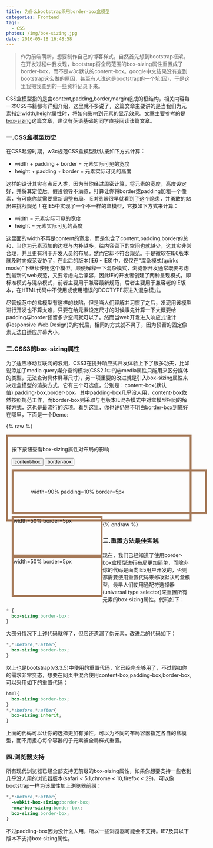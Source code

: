 ```yaml
---
title: 为什么bootstrap采用border-box盒模型
categories: Frontend
tags:
  - CSS
photos: /img/box-sizing.jpg
date: 2016-05-18 16:48:58
---
```



> 作为前端萌新，想要制作自己的博客样式，自然首先想到bootstrap框架。在开发过程中我发现，bootstrap将全局范围的box-sizing属性重置成了border-box，而不是w3c默认的content-box。google中文结果没有查到bootstrap这么做的原因，甚至有人说这是bootstrap的一个坑(囧)，于是这里我把我查到的一些资料记录下来。

CSS盒模型指的是由content,padding,border,margin组成的框结构，相关内容每一本CSS书籍都有详细介绍，这里就不多说了，这篇文章主要讲的是当我们为元素指定width,height属性时，将如何影响到元素的显示效果。文章主要参考的是[box-sizing](https://css-tricks.com/box-sizing/)这篇文章，建议有英语基础的同学直接阅读该篇文章。

### 一.CSS盒模型历史
在CSS起源时期，w3c规范CSS盒模型默认按如下方式计算：
- width + padding + border = 元素实际可见的宽度
- height + padding + border = 元素实际可见的高度

这样的设计其实有点反人类，因为当你经过周密计算，将元素的宽度，高度设定好，并将其定位后。假设领导不满意，打算让你将border或padding加粗一个像素，有可能你就需要重新调整布局。IE浏览器很早就看到了这个隐患，并勇敢的站出来挑战规范！在IE5中实现了一个不一样的盒模型，它按如下方式来计算：
- width = 元素实际可见的宽度
- height = 元素实际可见的高度

这里面的width不再是content的宽度，而是包含了content,padding,border的总和，当你为元素添加的边框与内补越多，给内容留下的空间也就越少，这其实非常合理，并且更有利于开发人员的布局。然而它却不符合规范。于是微软在IE6版本就及时向规范妥协了，在此后的版本(IE6 - IE8)中，仅仅在“混杂模式(quirks mode)”下继续使用这个模型。顺便解释一下混杂模式，浏览器开发通常既要考虑到最新的web规范，又要考虑向后兼容，因此IE的开发者创建了两种呈现模式，即标准模式与混杂模式，前者主要用于兼容最新规范，后者主要用于兼容老的IE版本，在HTML代码中不使用或使用错误的DOCTYPE将进入混杂模式。

尽管规范中的盒模型有这样的缺陷，但是当人们理解并习惯了之后，发现用该模型进行开发也不算太难，只要在给元素设定尺寸的时候事先计算一下大概要给padding与border预留多少空间就可以了。然而当web开发进入响应式设计(Responsive Web Design)的时代后，相同的方式就不灵了，因为预留的固定像素无法自适应屏幕大小。

<!-- more -->
### 二.CSS3的box-sizing属性
为了适应移动互联网的浪潮，CSS3在提升响应式开发体验上下了很多功夫，比如说添加了media query媒介查询模块(CSS2.1中的@media属性只能用来区分媒体的类型，无法查询具体屏幕尺寸)，另一项重要的改进就是引入box-sizing属性来决定盒模型的渲染方式，它有三个可选值，分别是：content-box(默认值),padding-box,border-box。其中padding-box几乎没人用，content-box依然按照规范工作，而border-box则采取与老版本IE混杂模式中对盒模型相同的解释方式，这也是最流行的选项。看到这里，你也许仍然不明白border-box到底好在哪里，下面是一个Demo:

{% raw %}
<div style="border:5px solid #a57958;padding:10px">
	<p>按下按钮查看box-sizing属性对布局的影响</p>
    <button class="demo-btn btn btn-info">content-box</button>
    <button class="demo-btn btn btn-info">border-box</button>
    <div id="demo-container" class="clearfix" style="margin-top:10px">
    	<div style="margin:0 auto 5px;padding:10%;width:90%;border:5px solid #a57958">width=90%
        padding=10%
        border=5px</div>
    	<div style="float:left;width:50%;border:5px solid #a57958;height:100px;">width=50%
        border=5px</div>
    	<div style="float:left;width:50%;border:5px solid #a57958;height:100px;">width=50%
        border=5px</div>
    </div>
</div>
<script>
	$(".demo-btn").on("click",function(){
    	$("*").css("box-sizing",$(this).text());
    });
</script>
{% endraw %}

### 三.重置方法最佳实践
现在，我们已经知道了使用border-box盒模型进行布局更加简单，而除非你的代码是面向IE5用户开发的，否则都需要使用重置代码来修改默认的盒模型，最早人们使用通配符选择器(universal type selector)来重置所有元素的box-sizing属性。代码如下：
```css
* {
  box-sizing:border-box;
}
```
大部分情况下上述代码就够了，但它还遗漏了伪元素，改进后的代码如下：
```css
*,*:before,*:after{
  box-sizing:border-box;
}
```
以上也是bootstrap(v3.3.5)中使用的重置代码，它已经完全够用了，不过假如你的需求非常变态，想要在网页中混合使用content-box,padding-box,border-box,可以采用如下的重置代码：
```css
html{
  box-sizing:border-box;
}
*,*:before,*:after{
  box-sizing:inherit;
}
```
上面的代码可以让你的选择更加有弹性，可以为不同的布局容器指定各自的盒模型，而不用担心每个容器的子元素被全局样式重置。

### 四.浏览器支持
所有现代浏览器已经全部支持无前缀的box-sizing属性，如果你想要支持一些老到几乎没人用的浏览器版本(safari < 5.1,chrome < 10,firefox < 29)，可以像bootstrap一样为该属性加上浏览器前缀：
```css
*,*:before,*:after{
  -webkit-box-sizing:border-box;
  -moz-box-sizing:border-box;
  box-sizing:border-box;
}
```
不过padding-box因为没什么人用，所以一些浏览器可能会不支持。IE7及其以下版本不支持box-sizing属性。

















